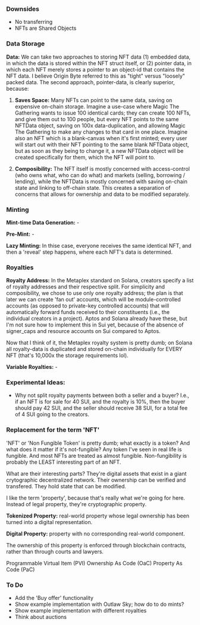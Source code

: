 ### Downsides

- No transferring
- NFTs are Shared Objects

### Data Storage

**Data:** We can take two approaches to storing NFT data (1) embedded data, in which the data is stored within the NFT struct itself, or (2) pointer data, in which each NFT merely stores a pointer to an object-id that contains the NFT data. I believe Origin Byte referred to this as "tight" versus "loosely" packed data. The second approach, pointer-data, is clearly superior, because:

1. **Saves Space:** Many NFTs can point to the same data, saving on expensive on-chain storage. Imagine a use-case where Magic The Gathering wants to issue 100 identical cards; they can create 100 NFTs, and give them out to 100 people, but every NFT points to the same NFTData object, saving on 100x data-duplication, and allowing Magic The Gathering to make any changes to that card in one place. Imagine also an NFT which is a blank-canvas when it's first minted; every user will start out with their NFT pointing to the same blank NFTData object, but as soon as they being to change it, a new NFTData object will be created specifically for them, which the NFT will point to.

2. **Composibility:** The NFT itself is mostly concerned with access-control (who owns what, who can do what) and markets (selling, borrowing / lending), while the NFTData is mostly concerned with saving on-chain state and linking to off-chain state. This creates a separation of concerns that allows for ownership and data to be modified separately.

### Minting

**Mint-time Data Generation:** -

**Pre-Mint:** -

**Lazy Minting:** In thise case, everyone receives the same identical NFT, and then a 'reveal' step happens, where each NFT's data is determined.

### Royalties

**Royalty Address:** In the Metaplex standard on Solana, creators specify a list of royalty addresses and their respective split. For simplicity and composibility, we chose to use only one royalty address; the plan is that later we can create 'fan out' accounts, which will be module-controlled accounts (as opposed to private-key controlled accounts) that will automatically forward funds received to their constituents (i.e., the individual creators in a project). Aptos and Solana already have these, but I'm not sure how to implement this in Sui yet, because of the absence of signer_caps and resource accounts on Sui compared to Aptos.

Now that I think of it, the Metaplex royalty system is pretty dumb; on Solana all royalty-data is duplicated and stored on-chain individually for EVERY NFT (that's 10,000x the storage requirements lol).

**Variable Royalties:** -

### Experimental Ideas:

- Why not split royalty payments between both a seller and a buyer? I.e., if an NFT is for sale for 40 SUI, and the royalty is 10%, then the buyer should pay 42 SUI, and the seller should receive 38 SUI, for a total fee of 4 SUI going to the creators.

### Replacement for the term 'NFT'

'NFT' or 'Non Fungible Token' is pretty dumb; what exactly is a token? And what does it matter if it's not-fungible? Any token I've seen in real life is fungible. And most NFTs are treated as almost fungible. Non-fungibility is probably the LEAST interesting part of an NFT.

What are their interesting parts? They're digital assets that exist in a giant crytographic decentralized network. Their ownership can be verified and transfered. They hold state that can be modified.

I like the term 'property', because that's really what we're going for here. Instead of legal property, they're cryptographic property.

**Tokenized Property:** real-world property whose legal ownership has been turned into a digital representation.

**Digital Property:** property with no corresponding real-world component.

The ownership of this property is enforced through blockchain contracts, rather than through courts and lawyers.

Programmable Virtual Item (PVI)
Ownership As Code (OaC)
Property As Code (PaC)

### To Do

- Add the 'Buy offer' functionality
- Show example implementation with Outlaw Sky; how do to do mints?
- Show example implementation with different royalties
- Think about auctions
